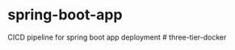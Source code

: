 # spring-boot-app
CICD pipeline for spring boot app deployment 
#   t h r e e - t i e r - d o c k e r  
 